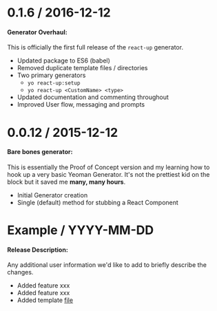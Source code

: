 0.1.6 / 2016-12-12
==================
#### Generator Overhaul:
This is officially the first full release of the `react-up` generator.
* Updated package to ES6 (babel)
* Removed duplicate template files / directories
* Two primary generators
  - `yo react-up:setup`
  - `yo react-up <CustomName> <type>`
* Updated documentation and commenting throughout
* Improved User flow, messaging and prompts


0.0.12 / 2015-12-12
==================
#### Bare bones generator:
This is essentially the Proof of Concept version and my learning how to hook up a very basic Yeoman Generator. It's not the prettiest kid on the block but it saved me **many, many hours**.
* Initial Generator creation
* Single (default) method for stubbing a React Component


Example / YYYY-MM-DD
==================
#### Release Description:
Any additional user information we'd like to add to briefly describe the changes.
* Added feature xxx
* Added feature xxx
* Added template [file](/)
